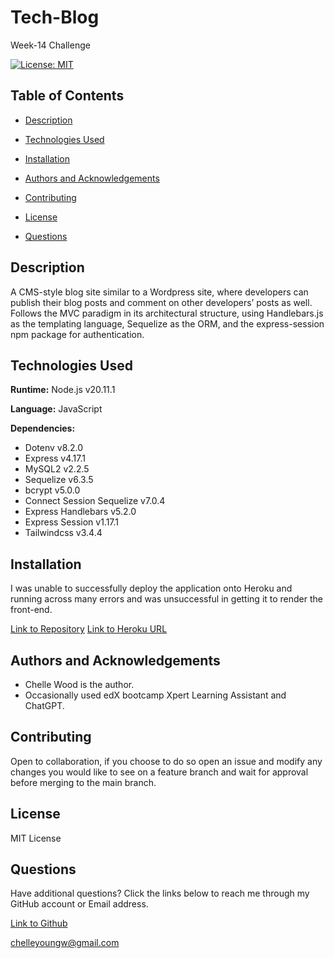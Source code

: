 # Tech-Blog
Week-14 Challenge

[![License: MIT](https://img.shields.io/badge/License-MIT-blue.svg)](https://opensource.org/licenses/MIT)

## Table of Contents

 * [Description](#description)

 * [Technologies Used](#technologies-used)

 * [Installation](#installation)

 * [Authors and Acknowledgements](#authors-and-acknowledgements)

 * [Contributing](#contributing)

 * [License](#license)

 * [Questions](#questions)

## Description

A CMS-style blog site similar to a Wordpress site, where developers can publish their blog posts and comment on other developers’ posts as well. Follows the MVC paradigm in its architectural structure, using Handlebars.js as the templating language, Sequelize as the ORM, and the express-session npm package for authentication. 

## Technologies Used

**Runtime:** Node.js v20.11.1

**Language:** JavaScript

**Dependencies:**

- Dotenv v8.2.0
- Express v4.17.1
- MySQL2 v2.2.5
- Sequelize v6.3.5
- bcrypt v5.0.0
- Connect Session Sequelize v7.0.4
- Express Handlebars v5.2.0
- Express Session v1.17.1
- Tailwindcss v3.4.4

## Installation

I was unable to successfully deploy the application onto Heroku and running across many errors and was unsuccessful in getting it to render the front-end.

[Link to Repository](https://github.com/chelleyoungw/tech-blog.git)
[Link to Heroku URL]( https://git.heroku.com/my-tech-blog-log.git )

## Authors and Acknowledgements

- Chelle Wood is the author.
- Occasionally used edX bootcamp Xpert Learning Assistant and ChatGPT. 

## Contributing

Open to collaboration, if you choose to do so open an issue and modify any changes you would like to see on a feature branch and wait for approval before merging to the main branch.

## License

MIT License

## Questions

Have additional questions? Click the links below to reach me through my GitHub account or Email address.

[Link to Github](https://github.com/chelleyoungw)

<a href="mailto:chelleyoungw@gmail.com">chelleyoungw@gmail.com</a>